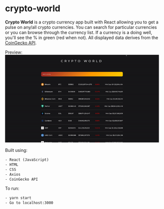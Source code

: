 # crypto-world
**Crypto World** is a crypto currency app built with React allowing you to get a pulse on any/all crypto currencies. You can search for particular currencies or you can browse through the currency list. If a currency is a doing well, you'll see the % in green (red when not). All displayed data derives from the [CoinGecko API](https://www.coingecko.com/en/api/documentation).

Preview:<br>
![](/img/crypto-world.gif)

Built using:<br>
```
- React (JavaScript)
- HTML
- CSS
- Axios
- CoinGecko API
```

To run:<br>
```
- yarn start
- Go to localhost:3000
```
